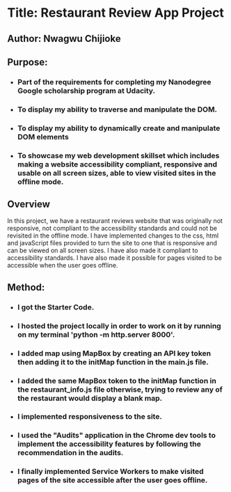 # Title: Restaurant Review App Project

 ## Author: Nwagwu Chijioke

 ## Purpose: 
* ### Part of the requirements for completing my Nanodegree Google scholarship program at Udacity.
 * ### To display my ability to traverse and manipulate the DOM.
 * ### To display my ability to dynamically create and manipulate DOM elements
 * ### To showcase my web development skillset which includes making a website accessibility compliant, responsive and usable on all screen sizes, able to view visited sites in the offline mode.

 ## Overview
 In this project, we have a restaurant reviews website that was originally not responsive, not compliant to the accessibility standards and could not be revisited in the offline mode. I have implemented changes to the css, html and javaScript files provided to turn the site to one that is responsive and can be viewed on all screen sizes. I have also made it compliant to accessibility standards. I have also made it possible for pages visited to be accessible when the user goes offline.
 
  ## Method:
  * ### I got the Starter Code.
  * ### I hosted the project locally in order to work on it by running on my terminal 'python -m http.server 8000'.
  * ### I added map using MapBox by creating an API key token then adding it to the initMap function in the main.js file.
  * ### I added the same MapBox token to the initMap function in the restaurant_info.js file otherwise, trying to review any of the restaurant would display a blank map.
  * ### I implemented responsiveness to the site.
  * ### I used the "Audits" application in the Chrome dev tools to implement the accessibility features by following the recommendation in the audits.
  * ### I finally implemented Service Workers to make visited pages of the  site accessible after the user goes offline.
